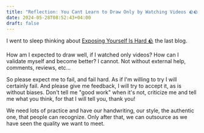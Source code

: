 ```yaml
---
title: "Reflection: You Cant Learn to Draw Only by Watching Videos 🪨🪨"
date: 2024-05-28T08:52:43+04:00
draft: false
---
```


I went to sleep thinking about [Exposing Yourself Is Hard 🪨](/posts/exposing-yourself-is-hard.md) the last blog.

How am I expected to draw well, if I watched only videos? How can I validate myself and become better? I cannot. Not without external help, comments, reviews, etc...

So please expect me to fail, and fail hard. As if I'm willing to try I will certainly fail. And please give me feedback, I will try to accept it, as is without biases. Don't tell me "good work" when it's not, criticize me and tell me what you think, for that I will tell you, thank you!

We need lots of practice and have our handwriting, our style, the authentic one, that people can recognize. Only after that, we can outsource as we have seen the quality we want to meet.